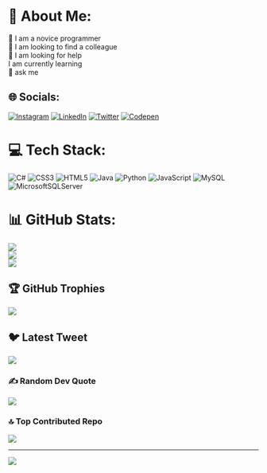 # 💫 About Me:
🔭 I am a novice programmer<br>👯 I am looking to find a colleague<br>🤝 I am looking for help<br>I am currently learning<br>💬 ask me


## 🌐 Socials:
[![Instagram](https://img.shields.io/badge/Instagram-%23E4405F.svg?logo=Instagram&logoColor=white)](https://instagram.com/alideveloop) [![LinkedIn](https://img.shields.io/badge/LinkedIn-%230077B5.svg?logo=linkedin&logoColor=white)](https://linkedin.com/in/alideveloop) [![Twitter](https://img.shields.io/badge/Twitter-%231DA1F2.svg?logo=Twitter&logoColor=white)](https://twitter.com/alideveloop) [![Codepen](https://img.shields.io/badge/Codepen-000000?style=for-the-badge&logo=codepen&logoColor=white)](https://codepen.io/alideveloop) 

# 💻 Tech Stack:
![C#](https://img.shields.io/badge/c%23-%23239120.svg?style=flat-square&logo=c-sharp&logoColor=white) ![CSS3](https://img.shields.io/badge/css3-%231572B6.svg?style=flat-square&logo=css3&logoColor=white) ![HTML5](https://img.shields.io/badge/html5-%23E34F26.svg?style=flat-square&logo=html5&logoColor=white) ![Java](https://img.shields.io/badge/java-%23ED8B00.svg?style=flat-square&logo=java&logoColor=white) ![Python](https://img.shields.io/badge/python-3670A0?style=flat-square&logo=python&logoColor=ffdd54) ![JavaScript](https://img.shields.io/badge/javascript-%23323330.svg?style=flat-square&logo=javascript&logoColor=%23F7DF1E) ![MySQL](https://img.shields.io/badge/mysql-%2300f.svg?style=flat-square&logo=mysql&logoColor=white) ![MicrosoftSQLServer](https://img.shields.io/badge/Microsoft%20SQL%20Sever-CC2927?style=flat-square&logo=microsoft%20sql%20server&logoColor=white)
# 📊 GitHub Stats:
![](https://github-readme-stats.vercel.app/api?username=AliDeveloop&theme=gotham&hide_border=false&include_all_commits=true&count_private=true)<br/>
![](https://github-readme-streak-stats.herokuapp.com/?user=AliDeveloop&theme=gotham&hide_border=false)<br/>
![](https://github-readme-stats.vercel.app/api/top-langs/?username=AliDeveloop&theme=gotham&hide_border=false&include_all_commits=true&count_private=true&layout=compact)

## 🏆 GitHub Trophies
![](https://github-profile-trophy.vercel.app/?username=AliDeveloop&theme=gitdimmed&no-frame=false&no-bg=false&margin-w=4)

## 🐦 Latest Tweet
[![](https://gtce.itsvg.in/api?username=alideveloop)](https://github.com/VishwaGauravIn/github-twitter-card-embed)

### ✍️ Random Dev Quote
![](https://quotes-github-readme.vercel.app/api?type=horizontal&theme=tokyonight)

### 🔝 Top Contributed Repo
![](https://github-contributor-stats.vercel.app/api?username=AliDeveloop&limit=5&theme=tokyonight&combine_all_yearly_contributions=true)



---
[![](https://visitcount.itsvg.in/api?id=AliDeveloop&icon=5&color=1)](https://visitcount.itsvg.in)

<!-- Proudly created with GPRM ( https://gprm.itsvg.in ) -->
